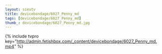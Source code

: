 ```yaml
--- 
layout: sieutv
title: devicebondage/6027_Penny_md
tags: [devicebondage/6027_Penny_md]
thumb_: devicebondage/6027_Penny_md.jpg
---
```

{% include tvpro key="http://admin.fetishbox.com/_content/devicebondage/6027_Penny_md.mp4" %} 
